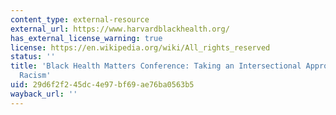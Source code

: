 ```yaml
---
content_type: external-resource
external_url: https://www.harvardblackhealth.org/
has_external_license_warning: true
license: https://en.wikipedia.org/wiki/All_rights_reserved
status: ''
title: 'Black Health Matters Conference: Taking an Intersectional Approach to Systemic
  Racism'
uid: 29d6f2f2-45dc-4e97-bf69-ae76ba0563b5
wayback_url: ''
---
```

